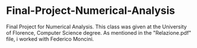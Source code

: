 # Final-Project-Numerical-Analysis
Final Project for Numerical Analysis. This class was given at the University of Florence, Computer Science degree.
As mentioned in the "Relazione.pdf" file, i worked with Federico Moncini.
